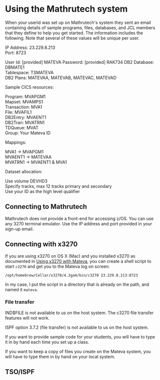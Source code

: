 # Using the Mathrutech system 

When your userid was set up on Mathrutech's system they sent an email containing details of sample programs, files, databases, and JCL members that they define to help you get started. The information includes the following. Note that several of these values will be unique per user. 

IP Address: 23.229.8.213  
Port: 8723

User Id: [provided]  	MATEVA
Password: [provided]  	RAK734
DB2 Database: DBMATE1  
Tablespace: TSMATEVA  
DB2 Plans: MATEVAA, MATEVAB, MATEVAC, MATEVAD  

Sample CICS resources: 

Program: MVAPGM1  
Mapset: MVAMPS1  
Transaction: MVA1  
File: MVAFIL1  
DB2Entry: MVAENT1  
DB2Tran: MVATRN1  
TDQueue: MVAT  
Group: Your Mateva ID  

Mappings: 

MVA1 -> MVAPGM1  
MVAENT1 -> MATEVAA  
MVATRN1 -> MVAENT1 & MVA1 

Dataset allocation:

Use volume DEVHD3  
Specify tracks, max 12 tracks primary and secondary  
Use your ID as the high level qualifier   

## Connecting to Mathrutech 

Mathrutech does not provide a front-end for accessing z/OS. You can use any 3270 terminal emulator. Use the IP address and port provided in your sign-up email.

## Connecting with x3270 

If you are using x3270 on OS X (Mac) and you installed x3270 as documented in [Using x3270 with Mateva](Using_x3270_with-Mateva.md), you can create a shell script to start ```c3270``` and get you to the Mateva log on screen:

```shell 
/opt/homebrew/Cellar/x3270/4.3ga4/bin/c3270 23.229.8.213:8723
```

In my case, I put the script in a directory that is already on the path, and named it ```mateva```.

### File transfer 

IND$FILE is not available to us on the host system. The c3270 file transfer features will not work. 

ISPF option 3.7.2 (file transfer) is not available to us on the host system. 

If you want to provide sample code for your students, you will have to type it in by hand each time you set up a class. 

If you want to keep a copy of files you create on the Mateva system, you will have to type them in by hand on your local system. 

## TSO/ISPF 

